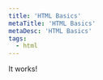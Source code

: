 ```yaml
---
title: 'HTML Basics'
metaTitle: 'HTML Basics'
metaDesc: 'HTML Basics'
tags:
  - html
---
```


It works!